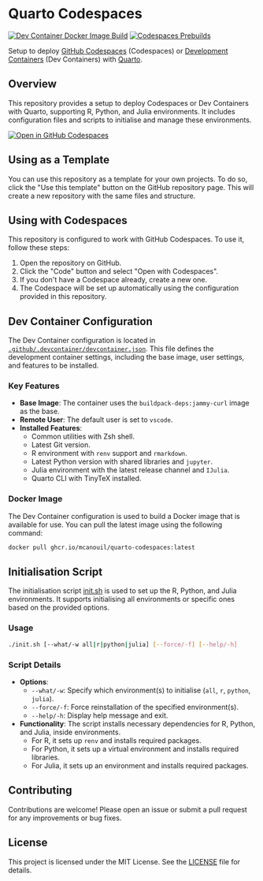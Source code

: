 # Quarto Codespaces

[![Dev Container Docker Image Build](https://github.com/mcanouil/quarto-codespaces/actions/workflows/devcontainer.yml/badge.svg)](https://github.com/mcanouil/quarto-codespaces/actions/workflows/devcontainer.yml)
[![Codespaces Prebuilds](https://github.com/mcanouil/quarto-codespaces/actions/workflows/codespaces/create_codespaces_prebuilds/badge.svg)](https://github.com/mcanouil/quarto-codespaces/actions/workflows/codespaces/create_codespaces_prebuilds)

Setup to deploy [GitHub Codespaces](https://github.com/features/codespaces) (Codespaces) or [Development Containers](https://containers.dev/) (Dev Containers) with [Quarto](https://quarto.org/).

## Overview

This repository provides a setup to deploy Codespaces or Dev Containers with Quarto, supporting R, Python, and Julia environments.
It includes configuration files and scripts to initialise and manage these environments.

[![Open in GitHub Codespaces](https://github.com/codespaces/badge.svg)](https://codespaces.new/mcanouil/quarto-codespaces?quickstart=1&devcontainer_path=.devcontainer%2Fdevcontainer.json)

## Using as a Template

You can use this repository as a template for your own projects.
To do so, click the "Use this template" button on the GitHub repository page.
This will create a new repository with the same files and structure.

## Using with Codespaces

This repository is configured to work with GitHub Codespaces.
To use it, follow these steps:

1. Open the repository on GitHub.
2. Click the "Code" button and select "Open with Codespaces".
3. If you don't have a Codespace already, create a new one.
4. The Codespace will be set up automatically using the configuration provided in this repository.

## Dev Container Configuration

The Dev Container configuration is located in [`.github/.devcontainer/devcontainer.json`](.github/.devcontainer/devcontainer.json).
This file defines the development container settings, including the base image, user settings, and features to be installed.

### Key Features

- **Base Image**: The container uses the `buildpack-deps:jammy-curl` image as the base.
- **Remote User**: The default user is set to `vscode`.
- **Installed Features**:
  - Common utilities with Zsh shell.
  - Latest Git version.
  - R environment with `renv` support and `rmarkdown`.
  - Latest Python version with shared libraries and `jupyter`.
  - Julia environment with the latest release channel and `IJulia`.
  - Quarto CLI with TinyTeX installed.

### Docker Image

The Dev Container configuration is used to build a Docker image that is available for use.
You can pull the latest image using the following command:

```sh
docker pull ghcr.io/mcanouil/quarto-codespaces:latest
```

## Initialisation Script

The initialisation script [init.sh](init.sh) is used to set up the R, Python, and Julia environments.
It supports initialising all environments or specific ones based on the provided options.

### Usage

```sh
./init.sh [--what/-w all|r|python|julia] [--force/-f] [--help/-h]
```

### Script Details

- **Options**:
  - `--what/-w`: Specify which environment(s) to initialise (`all`, `r`, `python`, `julia`).
  - `--force/-f`: Force reinstallation of the specified environment(s).
  - `--help/-h`: Display help message and exit.
- **Functionality**: The script installs necessary dependencies for R, Python, and Julia, inside environments.
  - For R, it sets up `renv` and installs required packages.
  - For Python, it sets up a virtual environment and installs required libraries.
  - For Julia, it sets up an environment and installs required packages.

## Contributing

Contributions are welcome!
Please open an issue or submit a pull request for any improvements or bug fixes.

## License

This project is licensed under the MIT License.
See the [LICENSE](LICENSE) file for details.
